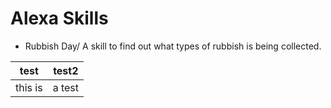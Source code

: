 # Alexa Skills

* Rubbish Day/
A skill to find out what types of rubbish is being collected.


|test|test2|
|-|-|
|this is|a test|
